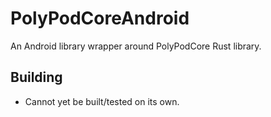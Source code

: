 # PolyPodCoreAndroid

An Android library wrapper around PolyPodCore Rust library.

## Building

- Cannot yet be built/tested on its own.